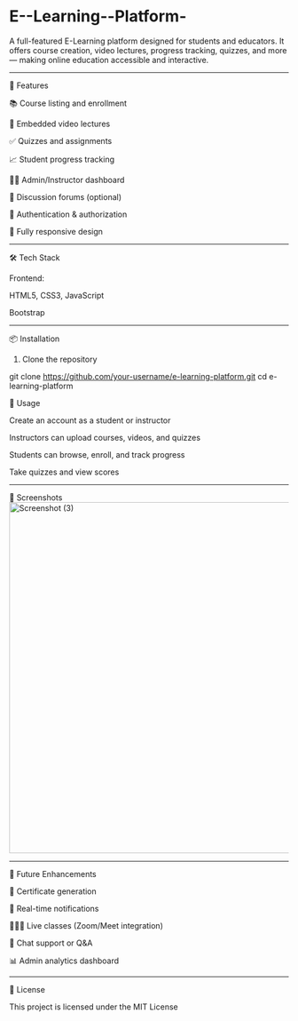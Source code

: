 # E--Learning--Platform-
A full-featured E-Learning platform designed for students and educators. It offers course creation, video lectures, progress tracking, quizzes, and more — making online education accessible and interactive.

---

🧩 Features

📚 Course listing and enrollment

🎥 Embedded video lectures

✅ Quizzes and assignments

📈 Student progress tracking

🧑‍🏫 Admin/Instructor dashboard

💬 Discussion forums (optional)

🔐 Authentication & authorization

📱 Fully responsive design



---

🛠️ Tech Stack

Frontend:

HTML5, CSS3, JavaScript

 Bootstrap

---



📦 Installation

1. Clone the repository



git clone https://github.com/your-username/e-learning-platform.git
cd e-learning-platform



🧪 Usage

Create an account as a student or instructor

Instructors can upload courses, videos, and quizzes

Students can browse, enroll, and track progress

Take quizzes and view scores



---

📸 Screenshots
<img width="1366" height="632" alt="Screenshot (3)" src="https://github.com/user-attachments/assets/8442c91e-1378-4d13-ace7-c5a4723825fc" />



		



---

🧠 Future Enhancements

🧾 Certificate generation

🔔 Real-time notifications

🧑‍🤝‍🧑 Live classes (Zoom/Meet integration)

💬 Chat support or Q&A

📊 Admin analytics dashboard

---
📄 License

This project is licensed under the MIT License
